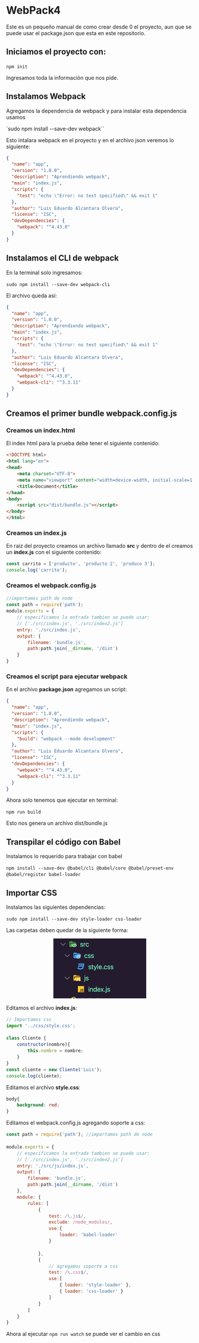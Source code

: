 # WebPack4

Este es un pequeño manual de como crear desde 0 el proyecto, aun que se puede usar el package.json que esta en este repositorio.

## Iniciamos el proyecto con:

`npm init`

Ingresamos toda la información que nos pide.

## Instalamos Webpack

Agregamos la dependencia de webpack y para instalar esta dependencia usamos

`sudo npm install --save-dev webpack``

Esto intalara webpack en el proyecto y en el archivo json veremos lo siguiente:

```json
{
  "name": "app",
  "version": "1.0.0",
  "description": "Aprendiendo webpack",
  "main": "index.js",
  "scripts": {
    "test": "echo \"Error: no test specified\" && exit 1"
  },
  "author": "Luis Eduardo Alcantara Olvera",
  "license": "ISC",
  "devDependencies": {
    "webpack": "^4.43.0"
  }
}
```
## Instalamos el CLI de webpack

En la terminal solo ingresamos:

`sudo npm install --save-dev webpack-cli`

El archivo queda así:

```json
{
  "name": "app",
  "version": "1.0.0",
  "description": "Aprendiendo webpack",
  "main": "index.js",
  "scripts": {
    "test": "echo \"Error: no test specified\" && exit 1"
  },
  "author": "Luis Eduardo Alcantara Olvera",
  "license": "ISC",
  "devDependencies": {
    "webpack": "^4.43.0",
    "webpack-cli": "^3.3.11"
  }
}
```

## Creamos el primer bundle webpack.config.js

### Creamos un index.html

El index html para la prueba debe tener el siguiente contenido:

```html
<!DOCTYPE html>
<html lang="en">
<head>
    <meta charset="UTF-8">
    <meta name="viewport" content="width=device-width, initial-scale=1.0">
    <title>Document</title>
</head>
<body>
    <script src="dist/bundle.js"></script>
</body>
</html>
```

### Creamos un index.js

En raiz del proyecto creamos un archivo llamado **src** y dentro de el creamos un **index.js** con el siguiente contenido:

```js
const carrito = ['producto', 'producto 2', 'produco 3'];
console.log('carrito');
```

### Creamos el webpack.config.js

```js
//importamos path de node
const path = require('path'); 
module.exports = {
    // especificamos la entrada tambien se puede usar:
    // ['./src/index.js', './src/index2.js']
    entry: './src/index.js',
    output: {
        filename: 'bundle.js',
        path:path.join(__dirname, '/dist')
    }
}
```
### Creamos el script para ejecutar webpack

En el archivo **package.json** agregamos un script:

```json
{
  "name": "app",
  "version": "1.0.0",
  "description": "Aprendiendo webpack",
  "main": "index.js",
  "scripts": {
    "build": "webpack --mode development"
  },
  "author": "Luis Eduardo Alcantara Olvera",
  "license": "ISC",
  "devDependencies": {
    "webpack": "^4.43.0",
    "webpack-cli": "^3.3.11"
  }
}
```

Ahora solo tenemos que ejecutar en terminal:

`npm run build`

Esto nos genera un archivo dist/bundle.js


## Transpilar el código con Babel

Instalamos lo requerido para trabajar con babel

`npm install --save-dev @babel/cli @babel/core @babel/preset-env @babel/register babel-loader`


## Importar CSS

Instalamos las  siguientes dependencias:

`sudo npm install --save-dev style-loader css-loader`

Las carpetas deben quedar de la siguiente forma: 

<p align="center"><img src="./readme/css.png" width="250"></p>

Editamos el archivo **index.js**:

```js
// Importamos css
import '../css/style.css';

class Cliente {
    constructor(nombre){
        this.nombre = nombre;
    }
}
const cliente = new Cliente('Luis');
console.log(cliente);
```

Editamos el archivo **style.css**:

```css
body{
    background: red;
}
```

Editamos el webpack.config.js agregando soporte a css:

```js
const path = require('path'); //importamos path de node

module.exports = {
    // especificamos la entrada tambien se puede usar:
    // ['./src/index.js', './src/index2.js']
    entry: './src/js/index.js',
    output: {
        filename: 'bundle.js',
        path:path.join(__dirname, '/dist')
    },
    module: {
        rules: [
            {
                test: /\.js$/, 
                exclude: /node_modules/,
                use:{
                    loader: 'babel-loader'
                }

            },
            { 
                // agregamos soporte a css
                test: /\.css$/,
                use:[
                    { loader: 'style-loader' },
                    { loader: 'css-loader' }
                ]
            }
        ]
    }
}
```

Ahora al ejecutar `npm run watch` se puede ver el cambio en css